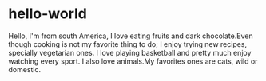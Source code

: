 # hello-world
Hello,
I'm from south America, I love eating fruits and dark chocolate.Even though cooking is not my favorite thing to do; I enjoy trying new recipes, specially vegetarian ones. I love playing basketball and pretty much enjoy watching every sport. 
I also love animals.My favorites ones are cats, wild or domestic.
